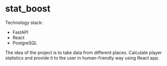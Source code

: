 # stat_boost

Technology stack:
- FastAPI
- React
- PostgreSQL

The idea of the project is to take data from different places. Calculate player statistics and provide it to the user in human-friendly way using React app.
